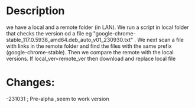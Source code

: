 # Description
we have a local and a remote folder (in LAN). We run a script in local folder that checks the version od a file eg "google-chrome-stable_117.0.5938_amd64.deb_auto_v01_230930.txt" . We next scan a file with links in the remote folder and find the files with the same prefix (google-chrome-stable). Then we compare the remote with the local versions. If local_ver<remote_ver then download and replace local file


# Changes:
-231031 ; Pre-alpha ,seem to work version